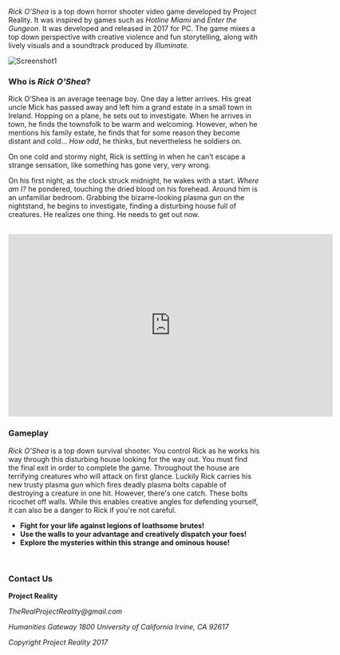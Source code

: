 _Rick O'Shea_ is a top down horror shooter video game developed by Project Reality. It was inspired by games such as _Hotline Miami_ and _Enter the Gungeon_. It was developed and released in 2017 for PC. The game mixes a top down perspective with creative violence and fun storytelling, along with lively visuals and a soundtrack produced by _Illuminate_. 

![Screenshot1](https://raw.githubusercontent.com/azheng888/Rick-O-Shea/master/Bedroom-Example.jpg)


### Who is _Rick O'Shea_?

Rick O’Shea is an average teenage boy. One day a letter arrives. His great uncle Mick has passed away and left him a grand estate in a small town in Ireland. Hopping on a plane, he sets out to investigate. When he arrives in town, he finds the townsfolk to be warm and welcoming. However, when he mentions his family estate, he finds that for some reason they become distant and cold… _How odd_, he thinks, but nevertheless he soldiers on.


On one cold and stormy night, Rick is settling in when he can’t escape a strange sensation, like something has gone very, very wrong.


On his first night, as the clock struck midnight, he wakes with a start. _Where am I?_ he pondered, touching the dried blood on his forehead. Around him is an unfamiliar bedroom. Grabbing the bizarre-looking plasma gun on the nightstand, he begins to investigate, finding a disturbing house full of creatures. He realizes one thing. He needs to get out now. 


<br>

<iframe width="650" height="366" src="https://www.youtube.com/embed/dQw4w9WgXcQ" frameborder="0" allowfullscreen></iframe>
<br>

### Gameplay
_Rick O'Shea_ is a top down survival shooter. You control Rick as he works his way through this disturbing house looking for the way out. You must find the final exit in order to complete the game. Throughout the house are terrifying creatures who will attack on first glance. Luckily Rick carries his new trusty plasma gun which fires deadly plasma bolts capable of destroying a creature in one hit. However, there's one catch. These bolts ricochet off walls. While this enables creative angles for defending yourself, it can also be a danger to Rick if you're not careful. 

- **Fight for your life against legions of loathsome brutes!**
- **Use the walls to your advantage and creatively dispatch your foes!**
- **Explore the mysteries within this strange and ominous house!**
<br>

### Contact Us

**Project Reality**

_TheRealProjectReality@gmail.com_

_Humanities Gateway 1800 University of California Irvine, CA 92617_


_Copyright Project Reality 2017_
